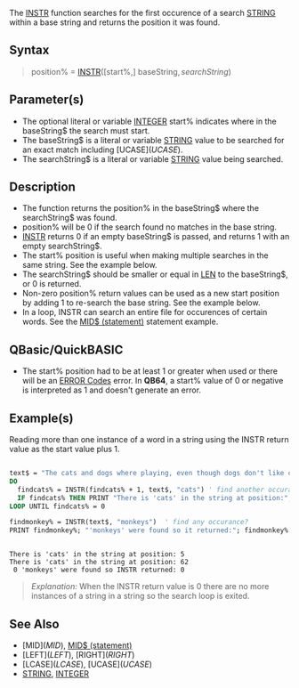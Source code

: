 The [INSTR](INSTR) function searches for the first occurence of a search [STRING](STRING) within a base string and returns the position it was found.

## Syntax

> position% = [INSTR](INSTR)([start%,] baseString$, searchString$)

## Parameter(s)

* The optional literal or variable [INTEGER](INTEGER) start% indicates where in the baseString$ the search must start. 
* The baseString$ is a literal or variable [STRING](STRING) value to be searched for an exact match including [UCASE$](UCASE$). 
* The searchString$ is a literal or variable [STRING](STRING) value being searched.

## Description

* The function returns the position% in the baseString$ where the searchString$ was found.
* position% will be 0 if the search found no matches in the base string. 
* [INSTR](INSTR) returns 0 if an empty baseString$ is passed, and returns 1 with an empty searchString$.
* The start% position is useful when making multiple searches in the same string. See the example below.
* The searchString$ should be smaller or equal in [LEN](LEN) to the baseString$, or 0 is returned.
* Non-zero position% return values can be used as a new start position by adding 1 to re-search the base string. See the example below.
* In a loop, INSTR can search an entire file for occurences of certain words. See the [MID$ (statement)](MID$-(statement)) statement example.

## QBasic/QuickBASIC

* The start% position had to be at least 1 or greater when used or there will be an [ERROR Codes](ERROR-Codes) error. In **QB64**, a start% value of 0 or negative is interpreted as 1 and doesn't generate an error.

## Example(s)

Reading more than one instance of a word in a string using the INSTR return value as the start value plus 1.

```vb

text$ = "The cats and dogs where playing, even though dogs don't like cats."
DO
  findcats% = INSTR(findcats% + 1, text$, "cats") ' find another occurance after
  IF findcats% THEN PRINT "There is 'cats' in the string at position:"; findcats%
LOOP UNTIL findcats% = 0

findmonkey% = INSTR(text$, "monkeys")  ' find any occurance?
PRINT findmonkey%; "'monkeys' were found so it returned:"; findmonkey% 

```

```text

There is 'cats' in the string at position: 5
There is 'cats' in the string at position: 62
 0 'monkeys' were found so INSTR returned: 0

```

> *Explanation:* When the INSTR return value is 0 there are no more instances of a string in a string so the search loop is exited.

## See Also

* [MID$](MID$), [MID$ (statement)](MID$-(statement))
* [LEFT$](LEFT$), [RIGHT$](RIGHT$)
* [LCASE$](LCASE$), [UCASE$](UCASE$)
* [STRING](STRING), [INTEGER](INTEGER)
